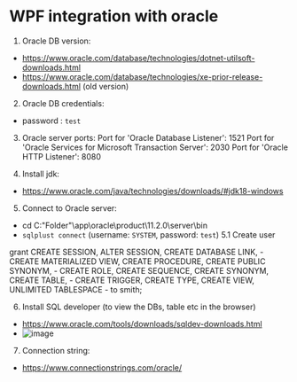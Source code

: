 # WPF integration with oracle
1. Oracle DB version:
- https://www.oracle.com/database/technologies/dotnet-utilsoft-downloads.html
- https://www.oracle.com/database/technologies/xe-prior-release-downloads.html (old version)


2. Oracle DB credentials:
- password : ```test```

3. Oracle server ports:
Port for 'Oracle Database Listener': 1521
Port for 'Oracle Services for Microsoft Transaction Server': 2030
Port for 'Oracle HTTP Listener': 8080

4. Install jdk:
- https://www.oracle.com/java/technologies/downloads/#jdk18-windows


5. Connect to Oracle server:
- cd C:\"Folder"\app\oracle\product\11.2.0\server\bin
- ```sqlplust connect``` (username: ```SYSTEM```, password: ```test```)
5.1 Create user

grant CREATE SESSION, ALTER SESSION, CREATE DATABASE LINK, -
  CREATE MATERIALIZED VIEW, CREATE PROCEDURE, CREATE PUBLIC SYNONYM, -
  CREATE ROLE, CREATE SEQUENCE, CREATE SYNONYM, CREATE TABLE, - 
  CREATE TRIGGER, CREATE TYPE, CREATE VIEW, UNLIMITED TABLESPACE -
  to smith;
  
  
6. Install SQL developer (to view the DBs, table etc in the browser)
- https://www.oracle.com/tools/downloads/sqldev-downloads.html
- ![image](https://user-images.githubusercontent.com/45095003/164933714-1cc2be37-acc1-4c61-9037-411b2c1ed64e.png)

7. Connection string:
- https://www.connectionstrings.com/oracle/ 


